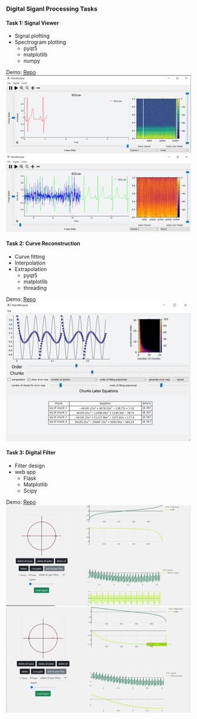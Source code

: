 ### Digital Siganl Processing Tasks


#### Task 1: Signal Viewer
- Signal plotting
- Spectrogram plotting
    - pyqt5
    - matplotlib
    - numpy


Demo: [Repo](https://github.com/Andrew2077/Signal-Viewer)
![Demo](misc\Task1\1.PNG)
![Demo](misc\Task1\2.PNG)

#### Task 2: Curve Reconstruction
- Curve fitting
- Interpolation
- Extrapolation
  - pyqt5
  - matplotlib
  - threading

Demo: [Repo](https://github.com/Andrew2077/Curve-Fitting-Interpolation)
![Demo](misc\Task2\screenshot.jpeg)

#### Task 3: Digital Filter 
- Filter design
- web app
  - Flask
  - Matplotlib
  - Scipy

Demo: [Repo](https://github.com/Andrew2077/Digital-Filter-Design)
![](misc\Task3\1.PNG)
![](misc\Task3\2.PNG)

